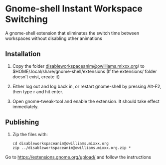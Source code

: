 # Gnome-shell Instant Workspace Switching

A gnome-shell extension that eliminates the switch time between workspaces without disabling other animations

## Installation

1. Copy the folder disableworkspaceanim@owilliams.mixxx.org/ to $HOME/.local/share/gnome-shell/extensions
   (If the extensions/ folder doesn't exist, create it)

1. Either log out and log back in, or restart gnome-shell by pressing Alt-F2, then type r and hit enter.

1. Open gnome-tweak-tool and enable the extension.  It should take effect immediately.

## Publishing

1. Zip the files with:

   ```
   cd disableworkspaceanim@owilliams.mixxx.org
   zip ../disableworkspaceanim@owilliams.mixxx.org.zip *
   ```

Go to https://extensions.gnome.org/upload/ and follow the instructions
